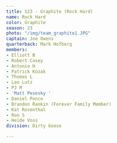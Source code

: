 ```yaml
---
title: S23 - Graphite (Rock Hard)
name: Rock Hard
color: Graphite
season: 23
photo: "/img/team_graphite1.JPG"
captain: Joe Owens
quarterback: Mark Hofberg
members:
- Elliott B
- Robert Casey
- Antonio H
- Patrick Kozak
- Thomas L
- Leo Lutz
- PJ M
- 'Matt Pesesky '
- Daniel Ponce
- Brandon Rankin (Forever Family Member)
- Kat Rosenthal
- Ron S
- Heide Voss
division: Dirty Goose

---
```

